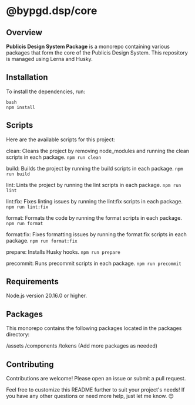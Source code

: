 # @bypgd.dsp/core

## Overview
**Publicis Design System Package** is a monorepo containing various packages that form the core of the Publicis Design System. This repository is managed using Lerna and Husky.

## Installation
To install the dependencies, run:
```
bash
npm install
````
## Scripts
Here are the available scripts for this project:

clean: Cleans the project by removing node_modules and running the clean scripts in each package.
```npm run clean```

build: Builds the project by running the build scripts in each package.
```npm run build```

lint: Lints the project by running the lint scripts in each package.
```npm run lint```

lint:fix: Fixes linting issues by running the lint:fix scripts in each package.
```npm run lint:fix```

format: Formats the code by running the format scripts in each package.
```npm run format```

format:fix: Fixes formatting issues by running the format:fix scripts in each package.
```npm run format:fix```

prepare: Installs Husky hooks.
```npm run prepare```

precommit: Runs precommit scripts in each package.
```npm run precommit```

## Requirements
Node.js version 20.16.0 or higher.

## Packages
This monorepo contains the following packages located in the packages directory:

/assets
/components
/tokens
(Add more packages as needed)

## Contributing
Contributions are welcome! Please open an issue or submit a pull request.

Feel free to customize this README further to suit your project's needs! If you have any other questions or need more help, just let me know. 😊